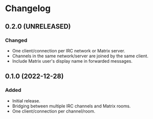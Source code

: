Changelog
=========

0.2.0 (UNRELEASED)
------------------

### Changed

- One client/connection per IRC network or Matrix server.
- Channels in the same network/server are joined by the same client.
- Include Matrix user's display name in forwarded messages.


0.1.0 (2022-12-28)
------------------

### Added

- Initial release.
- Bridging between multiple IRC channels and Matrix rooms.
- One client/connection per channel/room.
